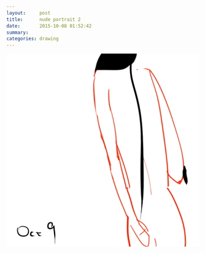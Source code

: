 ```yaml
---
layout:     post
title:      nude portrait 2
date:       2015-10-08 01:52:42
summary:    
categories: drawing
---
```

![nude portrait 2](/images/blog/nude-portrait-2.png "the mark.")
